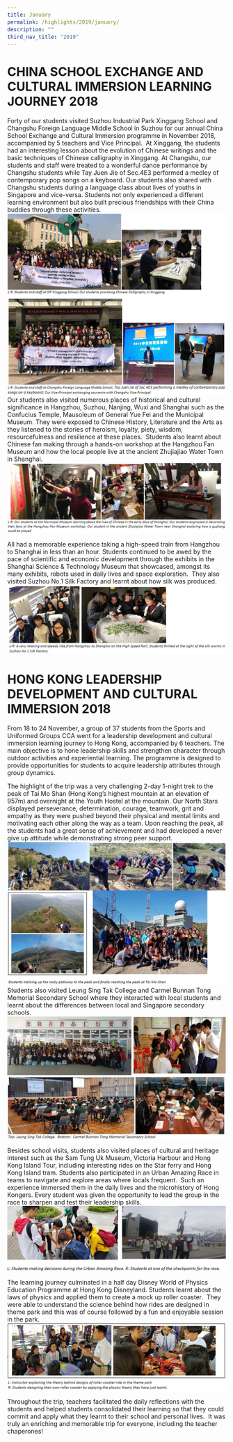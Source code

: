```yaml
---
title: January
permalink: /highlights/2019/january/
description: ""
third_nav_title: "2019"
---
```

# CHINA SCHOOL EXCHANGE AND CULTURAL IMMERSION LEARNING JOURNEY 2018


Forty of our students visited Suzhou Industrial Park Xinggang School and Changshu Foreign Language Middle School in Suzhou for our annual China School Exchange and Cultural Immersion programme in November 2018, accompanied by 5 teachers and Vice Principal.  At Xinggang, the students had an interesting lesson about the evolution of Chinese writings and the basic techniques of Chinese calligraphy in Xinggang. At Changshu, our students and staff were treated to a wonderful dance performance by Changshu students while Tay Juen Jie of Sec.4E3 performed a medley of contemporary pop songs on a keyboard. Our students also shared with Changshu students during a language class about lives of youths in Singapore and vice-versa. Students not only experienced a different learning environment but also built precious friendships with their China buddies through these activities.
![](/images/jan%202019.jpg)
Our students also visited numerous places of historical and cultural significance in Hangzhou, Suzhou, Nanjing, Wuxi and Shanghai such as the Confucius Temple, Mausoleum of General Yue Fei and the Municipal Museum. They were exposed to Chinese History, Literature and the Arts as they listened to the stories of heroism, loyalty, piety, wisdom, resourcefulness and resilience at these places.  Students also learnt about Chinese fan making through a hands-on workshop at the Hangzhou Fan Museum and how the local people live at the ancient Zhujiajiao Water Town in Shanghai.
![](/images/jan%202019%202.jpg)

All had a memorable experience taking a high-speed train from Hangzhou to Shanghai in less than an hour. Students continued to be awed by the pace of scientific and economic development through the exhibits in the Shanghai Science & Technology Museum that showcased, amongst its many exhibits, robots used in daily lives and space exploration.  They also visited Suzhou No.1 Silk Factory and learnt about how silk was produced.
![](/images/jan%202019%203.jpg)

# HONG KONG LEADERSHIP DEVELOPMENT AND CULTURAL IMMERSION 2018


From 18 to 24 November, a group of 37 students from the Sports and Uniformed Groups CCA went for a leadership development and cultural immersion learning journey to Hong Kong, accompanied by 6 teachers. The main objective is to hone leadership skills and strengthen character through outdoor activities and experiential learning. The programme is designed to provide opportunities for students to acquire leadership attributes through group dynamics.

The highlight of the trip was a very challenging 2-day 1-night trek to the peak of Tai Mo Shan (Hong Kong’s highest mountain at an elevation of 957m) and overnight at the Youth Hostel at the mountain. Our North Stars displayed perseverance, determination, courage, teamwork, grit and empathy as they were pushed beyond their physical and mental limits and motivating each other along the way as a team. Upon reaching the peak, all the students had a great sense of achievement and had developed a never give up attitude while demonstrating strong peer support.
![](/images/jan%202019%205.jpg)
Students also visited Leung Sing Tak College and Carmel Bunnan Tong Memorial Secondary School where they interacted with local students and learnt about the differences between local and Singapore secondary schools.
![](/images/jan%202019%206.jpg)
![](/images/jan%202019%207.jpg)

Besides school visits, students also visited places of cultural and heritage interest such as the Sam Tung Uk Museum, Victoria Harbour and Hong Kong Island Tour, including interesting rides on the Star ferry and Hong Kong Island tram. Students also participated in an Urban Amazing Race in teams to navigate and explore areas where locals frequent.  Such an experience immersed them in the daily lives and the microhistory of Hong Kongers. Every student was given the opportunity to lead the group in the race to sharpen and test their leadership skills.
![](/images/jan%202019%208.jpg)

The learning journey culminated in a half day Disney World of Physics Education Programme at Hong Kong Disneyland. Students learnt about the laws of physics and applied them to create a mock up roller coaster.  They were able to understand the science behind how rides are designed in theme park and this was of course followed by a fun and enjoyable session in the park.
![](/images/jan%202019%209.jpg)

Throughout the trip, teachers facilitated the daily reflections with the students and helped students consolidated their learning so that they could commit and apply what they learnt to their school and personal lives.  It was truly an enriching and memorable trip for everyone, including the teacher chaperones! 